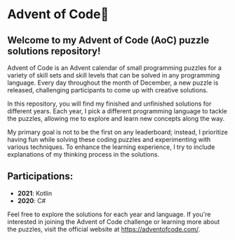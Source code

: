 # Advent of Code🎄
## Welcome to my Advent of Code (AoC) puzzle solutions repository! 

Advent of Code is an Advent calendar of small programming puzzles for a variety of skill sets and skill levels that can be solved in any programming language. Every day throughout the month of December, a new puzzle is released, challenging participants to come up with creative solutions.

In this repository, you will find my finished and unfinished solutions for different years. Each year, I pick a different programming language to tackle the puzzles, allowing me to explore and learn new concepts along the way.

My primary goal is not to be the first on any leaderboard; instead, I prioritize having fun while solving these coding puzzles and experimenting with various techniques. To enhance the learning experience, I try to include explanations of my thinking process in the solutions.

## Participations:

- **2021**: Kotlin
- **2020**: C#

Feel free to explore the solutions for each year and language. If you're interested in joining the Advent of Code challenge or learning more about the puzzles, visit the official website at https://adventofcode.com/.
